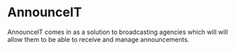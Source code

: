 # AnnounceIT
AnnounceIT comes in as a solution to broadcasting agencies which will will allow them to be able to receive and manage announcements. 
